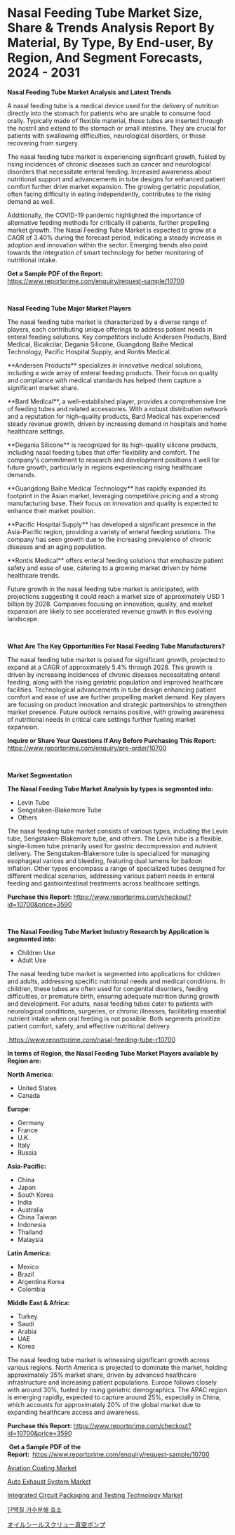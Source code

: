 <p><h1>Nasal Feeding Tube Market Size, Share & Trends Analysis Report By Material, By Type, By End-user, By Region, And Segment Forecasts, 2024 - 2031</h1></p><p><strong>Nasal Feeding Tube Market Analysis and Latest Trends</strong></p>
<p><p>A nasal feeding tube is a medical device used for the delivery of nutrition directly into the stomach for patients who are unable to consume food orally. Typically made of flexible material, these tubes are inserted through the nostril and extend to the stomach or small intestine. They are crucial for patients with swallowing difficulties, neurological disorders, or those recovering from surgery.</p><p>The nasal feeding tube market is experiencing significant growth, fueled by rising incidences of chronic diseases such as cancer and neurological disorders that necessitate enteral feeding. Increased awareness about nutritional support and advancements in tube designs for enhanced patient comfort further drive market expansion. The growing geriatric population, often facing difficulty in eating independently, contributes to the rising demand as well.</p><p>Additionally, the COVID-19 pandemic highlighted the importance of alternative feeding methods for critically ill patients, further propelling market growth. The Nasal Feeding Tube Market is expected to grow at a CAGR of 3.40% during the forecast period, indicating a steady increase in adoption and innovation within the sector. Emerging trends also point towards the integration of smart technology for better monitoring of nutritional intake.</p></p>
<p><strong>Get a Sample PDF of the Report:&nbsp;</strong> <a href="https://www.reportprime.com/enquiry/request-sample/10700">https://www.reportprime.com/enquiry/request-sample/10700</a></p>
<p>&nbsp;</p>
<p><strong>Nasal Feeding Tube Major Market Players</strong></p>
<p><p>The nasal feeding tube market is characterized by a diverse range of players, each contributing unique offerings to address patient needs in enteral feeding solutions. Key competitors include Andersen Products, Bard Medical, Bicakcilar, Degania Silicone, Guangdong Baihe Medical Technology, Pacific Hospital Supply, and Rontis Medical.</p><p>**Andersen Products** specializes in innovative medical solutions, including a wide array of enteral feeding products. Their focus on quality and compliance with medical standards has helped them capture a significant market share.</p><p>**Bard Medical**, a well-established player, provides a comprehensive line of feeding tubes and related accessories. With a robust distribution network and a reputation for high-quality products, Bard Medical has experienced steady revenue growth, driven by increasing demand in hospitals and home healthcare settings.</p><p>**Degania Silicone** is recognized for its high-quality silicone products, including nasal feeding tubes that offer flexibility and comfort. The company's commitment to research and development positions it well for future growth, particularly in regions experiencing rising healthcare demands.</p><p>**Guangdong Baihe Medical Technology** has rapidly expanded its footprint in the Asian market, leveraging competitive pricing and a strong manufacturing base. Their focus on innovation and quality is expected to enhance their market position.</p><p>**Pacific Hospital Supply** has developed a significant presence in the Asia-Pacific region, providing a variety of enteral feeding solutions. The company has seen growth due to the increasing prevalence of chronic diseases and an aging population.</p><p>**Rontis Medical** offers enteral feeding solutions that emphasize patient safety and ease of use, catering to a growing market driven by home healthcare trends.</p><p>Future growth in the nasal feeding tube market is anticipated, with projections suggesting it could reach a market size of approximately USD 1 billion by 2028. Companies focusing on innovation, quality, and market expansion are likely to see accelerated revenue growth in this evolving landscape.</p></p>
<p>&nbsp;</p>
<p><strong>What Are The Key Opportunities For Nasal Feeding Tube Manufacturers?</strong></p>
<p><p>The nasal feeding tube market is poised for significant growth, projected to expand at a CAGR of approximately 5.4% through 2028. This growth is driven by increasing incidences of chronic diseases necessitating enteral feeding, along with the rising geriatric population and improved healthcare facilities. Technological advancements in tube design enhancing patient comfort and ease of use are further propelling market demand. Key players are focusing on product innovation and strategic partnerships to strengthen market presence. Future outlook remains positive, with growing awareness of nutritional needs in critical care settings further fueling market expansion.</p></p>
<p><strong>Inquire or Share Your Questions If Any Before Purchasing This Report:</strong> <a href="https://www.reportprime.com/enquiry/pre-order/10700">https://www.reportprime.com/enquiry/pre-order/10700</a></p>
<p>&nbsp;</p>
<p><strong>Market Segmentation</strong></p>
<p><strong>The Nasal Feeding Tube Market Analysis by types is segmented into:</strong></p>
<p><ul><li>Levin Tube</li><li>Sengstaken-Blakemore Tube</li><li>Others</li></ul></p>
<p><p>The nasal feeding tube market consists of various types, including the Levin tube, Sengstaken-Blakemore tube, and others. The Levin tube is a flexible, single-lumen tube primarily used for gastric decompression and nutrient delivery. The Sengstaken-Blakemore tube is specialized for managing esophageal varices and bleeding, featuring dual lumens for balloon inflation. Other types encompass a range of specialized tubes designed for different medical scenarios, addressing various patient needs in enteral feeding and gastrointestinal treatments across healthcare settings.</p></p>
<p><strong>Purchase this Report:&nbsp;</strong><a href="https://www.reportprime.com/checkout?id=10700&price=3590">https://www.reportprime.com/checkout?id=10700&price=3590</a></p>
<p>&nbsp;</p>
<p><strong>The Nasal Feeding Tube Market Industry Research by Application is segmented into:</strong></p>
<p><ul><li>Children Use</li><li>Adult Use</li></ul></p>
<p><p>The nasal feeding tube market is segmented into applications for children and adults, addressing specific nutritional needs and medical conditions. In children, these tubes are often used for congenital disorders, feeding difficulties, or premature birth, ensuring adequate nutrition during growth and development. For adults, nasal feeding tubes cater to patients with neurological conditions, surgeries, or chronic illnesses, facilitating essential nutrient intake when oral feeding is not possible. Both segments prioritize patient comfort, safety, and effective nutritional delivery.</p></p>
<p><a href="https://www.reportprime.com/nasal-feeding-tube-r10700">&nbsp;https://www.reportprime.com/nasal-feeding-tube-r10700</a></p>
<p><strong>In terms of Region, the Nasal Feeding Tube Market Players available by Region are:</strong></p>
<p>
    <p> <strong> North America: </strong>
        <ul>
            <li>United States</li>
            <li>Canada</li>
        </ul>
        </p> 
    <p> <strong> Europe: </strong>
        <ul>
            <li>Germany</li>
            <li>France</li>
            <li>U.K.</li>
            <li>Italy</li>
            <li>Russia</li>
        </ul>
        </p> 
    <p> <strong> Asia-Pacific: </strong>
        <ul>
            <li>China</li>
            <li>Japan</li>
            <li>South Korea</li>
            <li>India</li>
            <li>Australia</li>
            <li>China Taiwan</li>
            <li>Indonesia</li>
            <li>Thailand</li>
            <li>Malaysia</li>
        </ul>
        </p> 
    <p> <strong> Latin America: </strong>
        <ul>
            <li>Mexico</li>
            <li>Brazil</li>
            <li>Argentina Korea</li>
            <li>Colombia</li>
        </ul>
        </p> 
    <p> <strong> Middle East & Africa: </strong>
        <ul>
            <li>Turkey</li>
            <li>Saudi</li>
            <li>Arabia</li>
            <li>UAE</li>
            <li>Korea</li>
        </ul>
    </p>
    </p>
<p><p>The nasal feeding tube market is witnessing significant growth across various regions. North America is projected to dominate the market, holding approximately 35% market share, driven by advanced healthcare infrastructure and increasing patient populations. Europe follows closely with around 30%, fueled by rising geriatric demographics. The APAC region is emerging rapidly, expected to capture around 25%, especially in China, which accounts for approximately 20% of the global market due to expanding healthcare access and awareness.</p></p>
<p><strong>Purchase this Report: </strong><a href="https://www.reportprime.com/checkout?id=10700&price=3590">https://www.reportprime.com/checkout?id=10700&price=3590</a></p>
<p>&nbsp;<strong>Get a Sample PDF of the Report:&nbsp;&nbsp;</strong><a href="https://www.reportprime.com/enquiry/request-sample/10700">https://www.reportprime.com/enquiry/request-sample/10700</a></p>
<p><strong></strong></p>
<p><p><a href="https://www.linkedin.com/pulse/what-innovations-shaping-aviation-coating-market-application-eense?trackingId=9XATipozRB2AlsMNUmc8gg%3D%3D">Aviation Coating Market</a></p><p><a href="https://www.linkedin.com/pulse/global-auto-exhaust-system-market-analysis-trends-forecasts-6nmlc?trackingId=LqsMGllgSta5YtnBbhcxqw%3D%3D">Auto Exhaust System Market</a></p><p><a href="https://issuu.com/reportprime-2/docs/integrated-circuit-packaging-and-te_c67e276e6a699e">Integrated Circuit Packaging and Testing Technology Market</a></p><p><a href="https://medium.com/@eiehrdy77/%EC%84%B8%EA%B3%84-protein-hydrolysate-enzymes-market-%EC%9D%80-2024%EC%97%90%EC%84%9C-2031%EB%A1%9C-%EC%97%B0%ED%8F%89%EA%B7%A0-%EC%A6%9D%EA%B0%80%EC%9C%A8%EC%9D%84-%EB%B3%B4%EC%9D%BC-%EA%B2%83%EC%9C%BC%EB%A1%9C-%EC%98%88%EC%83%81%EB%90%A9%EB%8B%88%EB%8B%A4-77afa9816b5a?postPublishedType=initial">단백질 가수분해 효소</a></p><p><a href="https://medium.com/@dfg5fff/oil-sealed-screw-vacuum-pumps-market-%E3%81%AE%E3%82%B0%E3%83%AD%E3%83%BC%E3%83%90%E3%83%AB%E5%B8%82%E5%A0%B4%E6%A6%82%E8%A6%81%E3%81%AF-%E4%B8%96%E7%95%8C%E3%81%8A%E3%82%88%E3%81%B3%E4%B8%BB%E8%A6%81%E5%B8%82%E5%A0%B4%E3%81%AB%E3%81%8A%E3%81%91%E3%82%8B%E6%A5%AD%E7%95%8C%E3%81%AB%E5%BD%B1%E9%9F%BF%E3%82%92%E4%B8%8E%E3%81%88%E3%82%8B%E4%B8%BB%E8%A6%81%E3%81%AA%E3%83%88%E3%83%AC%E3%83%B3%E3%83%89%E3%81%AB%E3%81%A4%E3%81%84%E3%81%A6-%E7%8B%AC%E8%87%AA%E3%81%AE%E8%A6%96%E7%82%B9%E3%82%92%E6%8F%90%E4%BE%9B%E3%81%97%E3%81%BE%E3%81%99-157153586897?postPublishedType=initial">オイルシールスクリュー真空ポンプ</a></p></p>